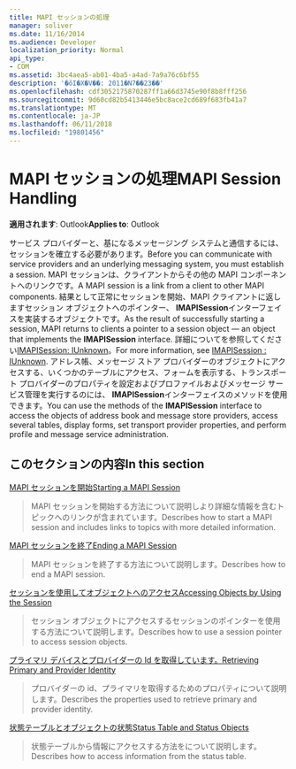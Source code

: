 ```yaml
---
title: MAPI セッションの処理
manager: soliver
ms.date: 11/16/2014
ms.audience: Developer
localization_priority: Normal
api_type:
- COM
ms.assetid: 3bc4aea5-ab01-4ba5-a4ad-7a9a76c6bf55
description: '�ŏI�X�V��: 2011�N7��23��'
ms.openlocfilehash: cdf3052175870287ff1a66d3745e90f8b8fff256
ms.sourcegitcommit: 9d60cd82b5413446e5bc8ace2cd689f683fb41a7
ms.translationtype: MT
ms.contentlocale: ja-JP
ms.lasthandoff: 06/11/2018
ms.locfileid: "19801456"
---
```

# <a name="mapi-session-handling"></a><span data-ttu-id="2d52a-103">MAPI セッションの処理</span><span class="sxs-lookup"><span data-stu-id="2d52a-103">MAPI Session Handling</span></span>

  
  
<span data-ttu-id="2d52a-104">**適用されます**: Outlook</span><span class="sxs-lookup"><span data-stu-id="2d52a-104">**Applies to**: Outlook</span></span> 
  
<span data-ttu-id="2d52a-105">サービス プロバイダーと、基になるメッセージング システムと通信するには、セッションを確立する必要があります。</span><span class="sxs-lookup"><span data-stu-id="2d52a-105">Before you can communicate with service providers and an underlying messaging system, you must establish a session.</span></span> <span data-ttu-id="2d52a-106">MAPI セッションは、クライアントからその他の MAPI コンポーネントへのリンクです。</span><span class="sxs-lookup"><span data-stu-id="2d52a-106">A MAPI session is a link from a client to other MAPI components.</span></span> <span data-ttu-id="2d52a-107">結果として正常にセッションを開始、MAPI クライアントに返しますセッション オブジェクトへのポインター、 **IMAPISession**インターフェイスを実装するオブジェクトです。</span><span class="sxs-lookup"><span data-stu-id="2d52a-107">As the result of successfully starting a session, MAPI returns to clients a pointer to a session object — an object that implements the **IMAPISession** interface.</span></span> <span data-ttu-id="2d52a-108">詳細についてを参照してください[IMAPISession: IUnknown](imapisessioniunknown.md)。</span><span class="sxs-lookup"><span data-stu-id="2d52a-108">For more information, see [IMAPISession : IUnknown](imapisessioniunknown.md).</span></span> <span data-ttu-id="2d52a-109">アドレス帳、メッセージ ストア プロバイダーのオブジェクトにアクセスする、いくつかのテーブルにアクセス、フォームを表示する、トランスポート プロバイダーのプロパティを設定およびプロファイルおよびメッセージ サービス管理を実行するのには、 **IMAPISession**インターフェイスのメソッドを使用できます。</span><span class="sxs-lookup"><span data-stu-id="2d52a-109">You can use the methods of the **IMAPISession** interface to access the objects of address book and message store providers, access several tables, display forms, set transport provider properties, and perform profile and message service administration.</span></span> 
  
## <a name="in-this-section"></a><span data-ttu-id="2d52a-110">このセクションの内容</span><span class="sxs-lookup"><span data-stu-id="2d52a-110">In this section</span></span>

[<span data-ttu-id="2d52a-111">MAPI セッションを開始</span><span class="sxs-lookup"><span data-stu-id="2d52a-111">Starting a MAPI Session</span></span>](starting-a-mapi-session.md)
  
> <span data-ttu-id="2d52a-112">MAPI セッションを開始する方法について説明しより詳細な情報を含むトピックへのリンクが含まれています。</span><span class="sxs-lookup"><span data-stu-id="2d52a-112">Describes how to start a MAPI session and includes links to topics with more detailed information.</span></span>
    
[<span data-ttu-id="2d52a-113">MAPI セッションを終了</span><span class="sxs-lookup"><span data-stu-id="2d52a-113">Ending a MAPI Session</span></span>](ending-a-mapi-session.md)
  
> <span data-ttu-id="2d52a-114">MAPI セッションを終了する方法について説明します。</span><span class="sxs-lookup"><span data-stu-id="2d52a-114">Describes how to end a MAPI session.</span></span>
    
[<span data-ttu-id="2d52a-115">セッションを使用してオブジェクトへのアクセス</span><span class="sxs-lookup"><span data-stu-id="2d52a-115">Accessing Objects by Using the Session</span></span>](accessing-objects-by-using-the-session.md)
  
> <span data-ttu-id="2d52a-116">セッション オブジェクトにアクセスするセッションのポインターを使用する方法について説明します。</span><span class="sxs-lookup"><span data-stu-id="2d52a-116">Describes how to use a session pointer to access session objects.</span></span>
    
[<span data-ttu-id="2d52a-117">プライマリ デバイスとプロバイダーの Id を取得しています。</span><span class="sxs-lookup"><span data-stu-id="2d52a-117">Retrieving Primary and Provider Identity</span></span>](retrieving-primary-and-provider-identity.md)
  
> <span data-ttu-id="2d52a-118">プロバイダーの id、プライマリを取得するためのプロパティについて説明します。</span><span class="sxs-lookup"><span data-stu-id="2d52a-118">Describes the properties used to retrieve primary and provider identity.</span></span>
    
[<span data-ttu-id="2d52a-119">状態テーブルとオブジェクトの状態</span><span class="sxs-lookup"><span data-stu-id="2d52a-119">Status Table and Status Objects</span></span>](status-table-and-status-objects.md)
  
> <span data-ttu-id="2d52a-120">状態テーブルから情報にアクセスする方法をについて説明します。</span><span class="sxs-lookup"><span data-stu-id="2d52a-120">Describes how to access information from the status table.</span></span>
    


